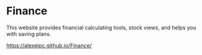# Finance
This website provides financial calculating tools, stock views, and helps you with saving plans.

https://alexeipc.github.io/Finance/
